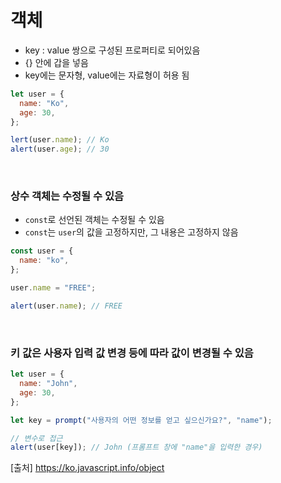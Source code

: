# 객체

- key : value 쌍으로 구성된 프로퍼티로 되어있음
- {} 안에 갑을 넣음
- key에는 문자형, value에는 자료형이 허용 됨

```js
let user = {
  name: "Ko",
  age: 30,
};

lert(user.name); // Ko
alert(user.age); // 30
```

<br>

### 상수 객체는 수정될 수 있음

- `const`로 선언된 객체는 수정될 수 있음
- `const`는 `user`의 값을 고정하지만, 그 내용은 고정하지 않음

```js
const user = {
  name: "ko",
};

user.name = "FREE";

alert(user.name); // FREE
```

<br>

### 키 값은 사용자 입력 값 변경 등에 따라 값이 변경될 수 있음

```js
let user = {
  name: "John",
  age: 30,
};

let key = prompt("사용자의 어떤 정보를 얻고 싶으신가요?", "name");

// 변수로 접근
alert(user[key]); // John (프롬프트 창에 "name"을 입력한 경우)
```

[출처] https://ko.javascript.info/object
